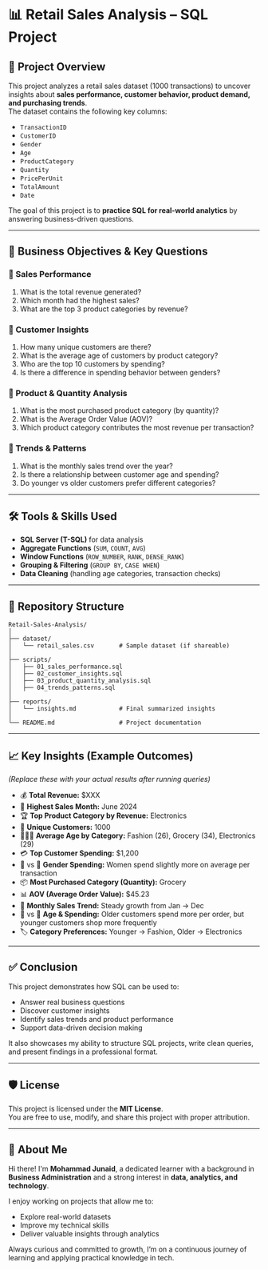 # 📊 Retail Sales Analysis – SQL Project  

## 📌 Project Overview  
This project analyzes a retail sales dataset (1000 transactions) to uncover insights about **sales performance, customer behavior, product demand, and purchasing trends**.  
The dataset contains the following key columns:  
- `TransactionID`  
- `CustomerID`  
- `Gender`  
- `Age`  
- `ProductCategory`  
- `Quantity`  
- `PricePerUnit`  
- `TotalAmount`  
- `Date`  

The goal of this project is to **practice SQL for real-world analytics** by answering business-driven questions.  

---

## 🎯 Business Objectives & Key Questions  

### 🔹 Sales Performance  
1. What is the total revenue generated?  
2. Which month had the highest sales?  
3. What are the top 3 product categories by revenue?  

### 🔹 Customer Insights  
1. How many unique customers are there?  
2. What is the average age of customers by product category?  
3. Who are the top 10 customers by spending?  
4. Is there a difference in spending behavior between genders?  

### 🔹 Product & Quantity Analysis  
1. What is the most purchased product category (by quantity)?  
2. What is the Average Order Value (AOV)?  
3. Which product category contributes the most revenue per transaction?  

### 🔹 Trends & Patterns  
1. What is the monthly sales trend over the year?  
2. Is there a relationship between customer age and spending?  
3. Do younger vs older customers prefer different categories?  

---

## 🛠️ Tools & Skills Used  
- **SQL Server (T-SQL)** for data analysis  
- **Aggregate Functions** (`SUM`, `COUNT`, `AVG`)  
- **Window Functions** (`ROW_NUMBER`, `RANK`, `DENSE_RANK`)  
- **Grouping & Filtering** (`GROUP BY`, `CASE WHEN`)  
- **Data Cleaning** (handling age categories, transaction checks)  

---

## 📂 Repository Structure 
```
Retail-Sales-Analysis/
│
├── dataset/
│   └── retail_sales.csv       # Sample dataset (if shareable)
│
├── scripts/
│   ├── 01_sales_performance.sql
│   ├── 02_customer_insights.sql
│   ├── 03_product_quantity_analysis.sql
│   ├── 04_trends_patterns.sql
│
├── reports/
│   └── insights.md            # Final summarized insights
│
└── README.md                  # Project documentation
```
---

## 📈 Key Insights (Example Outcomes)  
*(Replace these with your actual results after running queries)*  

- 💰 **Total Revenue:** $XXX  
- 📅 **Highest Sales Month:** June 2024  
- 🏆 **Top Product Category by Revenue:** Electronics  
- 👥 **Unique Customers:** 1000  
- 🧑‍🤝‍🧑 **Average Age by Category:** Fashion (26), Grocery (34), Electronics (29)  
- 💳 **Top Customer Spending:** $1,200  
- 👩 vs 👨 **Gender Spending:** Women spend slightly more on average per transaction  
- 📦 **Most Purchased Category (Quantity):** Grocery  
- 📊 **AOV (Average Order Value):** $45.23  
- 🔄 **Monthly Sales Trend:** Steady growth from Jan → Dec  
- 👶 vs 👴 **Age & Spending:** Older customers spend more per order, but younger customers shop more frequently  
- 🏷 **Category Preferences:** Younger → Fashion, Older → Electronics  

---

## ✅ Conclusion  
This project demonstrates how SQL can be used to:  
- Answer real business questions  
- Discover customer insights  
- Identify sales trends and product performance  
- Support data-driven decision making  

It also showcases my ability to structure SQL projects, write clean queries, and present findings in a professional format.

---

## 🛡️ License  
This project is licensed under the **MIT License**.  
You are free to use, modify, and share this project with proper attribution.  

---

## 🌟 About Me  
Hi there! I'm **Mohammad Junaid**, a dedicated learner with a background in **Business Administration** and a strong interest in **data, analytics, and technology**.  

I enjoy working on projects that allow me to:  
- Explore real-world datasets  
- Improve my technical skills  
- Deliver valuable insights through analytics  

Always curious and committed to growth, I’m on a continuous journey of learning and applying practical knowledge in tech.  

